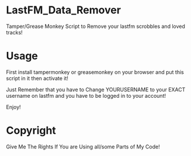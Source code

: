# LastFM_Data_Remover
Tamper/Grease Monkey Script to Remove your lastfm scrobbles and loved tracks!
# Usage
First install tampermonkey or greasemonkey on your browser and put this script in it then activate it!

Just Remember that you have to Change YOURUSERNAME to your EXACT username on lastfm and you have to be logged in to your account!

Enjoy!

# Copyright
Give Me The Rights If You are Using all/some Parts of My Code!
